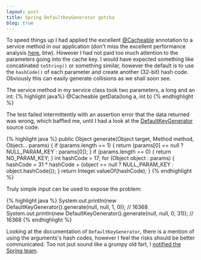 ```yaml
---
layout: post
title: Spring DefaultKeyGenerator gotcha
blog: true
---
```

To speed things up I had applied the excellent [@Cacheable](http://static.springsource.org/spring/docs/3.2.x/javadoc-api/org/springframework/cache/annotation/Cacheable.html) annotation to a service method in our application (don't miss the excellent performance analysis [here](http://nurkiewicz.blogspot.com/2013/01/cacheable-overhead-in-spring.html), btw). However I had not paid too much attention to the parameters going into the cache key. I would have expected something like concatinated `toString()` or something similar, however the default is to use the `hashCode()` of each parameter and create another (32-bit) hash code. Obviously this can easily generate collisions as we shall soon see.

The service method in my service class took two parameters, a long and an int:
{% highlight java%}
@Cacheable
getData(long a, int b)
{% endhighlight %}

The test failed intermittently with an assertion error that the data returned was wrong, which baffled me, until I had a look at the [DefaultKeyGenerator](http://static.springsource.org/spring/docs/3.2.x/javadoc-api/org/springframework/cache/interceptor/DefaultKeyGenerator.html) source code:

{% highlight java %}
public Object generate(Object target, Method method, Object... params) {
	if (params.length == 1) {
		return (params[0] == null ? NULL_PARAM_KEY : params[0]);
	}
	if (params.length == 0) {
		return NO_PARAM_KEY;
	}
	int hashCode = 17;
	for (Object object : params) {
		hashCode = 31 * hashCode + (object == null ? NULL_PARAM_KEY : object.hashCode());
	}
	return Integer.valueOf(hashCode);
}
{% endhighlight %}

Truly simple input can be used to expose the problem:

{% highlight java %}
System.out.println(new DefaultKeyGenerator().generate(null, null, 1, 0)); // 16368
System.out.println(new DefaultKeyGenerator().generate(null, null, 0, 31)); // 16368
{% endhighlight %}

Looking at the documentation of `DefaultKeyGenerator`, there is a mention of using the arguments's hash codes, however I feel the risks should be better communicated. Too not jsut sound like a grumpy old fart, I [notified the Spring team](https://jira.springsource.org/browse/SPR-10237).

